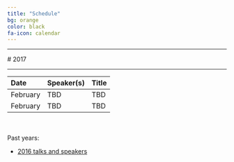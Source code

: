 ```yaml
---
title: "Schedule"
bg: orange
color: black
fa-icon: calendar
---
```


<hr>
# 2017
<hr>

| Date | Speaker(s) | Title |
|:---------|:-----------|:---------|
| February  | TBD | TBD |
| February  | TBD | TBD |

<br><br>
Past years:

- [2016 talks and speakers](/2016)